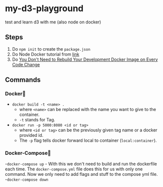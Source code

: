 # my-d3-playground
test and learn d3 with me (also node on docker)

## Steps
1. Do `npm init` to create the `package.json`
2. Do Node Docker tutorial from [link](https://youtu.be/gAkwW2tuIqE)
3. Do [You Don't Need to Rebuild Your Development Docker Image on Every Code Change](https://vsupalov.com/rebuilding-docker-image-development/#:~:text=In%20Conclusion,see%20the%20results%20right%20away!)

## Commands
### Docker🐳
- `docker build -t <name> .` 
    -  where `<name>` can be replaced with the name you want to give to the container. 
    - `-t` stands for Tag.
- `docker run -p 5000:8080 <id or tag>` 
    - where `<id or tag>` can be the previously given tag name or a docker provided id. 
    - The `-p` flag tells docker forward local to container (`local:container`).
### Docker-Compose🐋
-`docker-compose up`
    - With this we don't need to build and run the dockerfile each time. The `docker-compose.yml` file does this for us with only one command. Now we only need to add flags and stuff to the compose yml file.
-`docker-compose down`